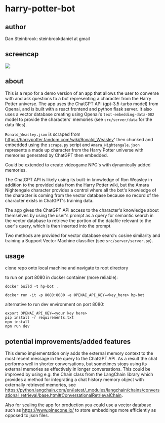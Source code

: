 # harry-potter-bot

## author 

Dan Steinbrook: steinbrookdaniel at gmail

## screencap

![](https://media.giphy.com/media/v1.Y2lkPTc5MGI3NjExYjkwYjM5MTNhNTA1YjQ1ODJjZmU0OTM2Mjc0M2U4YzM5ZWE3OGJhZSZlcD12MV9pbnRlcm5hbF9naWZzX2dpZklkJmN0PWc/xqI3R0AXyUUan5cTVR/giphy.gif) 


## about

This is a repo for a demo version of an app that allows the user to converse with and ask questions to a bot representing a character from the Harry Potter universe. The app uses the ChatGPT API (gpt-3.5-turbo model) from Openai, and is built with a react frontend and python flask server. It also uses a vector database creating using Openai's ```text-embedding-data-002``` model to provide the characters' memories (see ```src/server/data``` for the data files). 

```Ronald_Weasley.json``` is scraped from https://harrypotter.fandom.com/wiki/Ronald_Weasley' then chunked and embedded using the ```scrape.py``` script and ```Amara_Nightengale.json``` represents a made up character from the Harry Potter universe with memories generated by ChatGPT then embedded. 

Could be extended to create videogame NPC's with dynamically added memories. 

The ChatGPT API is likely using its built-in knowledge of Ron Weasley in addition to the provided data from the Harry Potter wiki, but the Amara Nightengale character provides a control where all the bot's knowledge of the character is coming from the vector database because no record of the character exists in ChatGPT's training data. 

The app gives the ChatGPT API access to the character's knowledge about themselves by using the user's prompt as a query for semantic search in the vector database to retrieve the portion of the datafile relevant to the user's query, which is then inserted into the prompt. 

Two methods are provided for vector database search: cosine similarity and training a Support Vector Machine classifier (see ```src/server/server.py```).

## usage

clone repo onto local machine and navigate to root directory

to run on port 8080 in docker container (more reliable): 
```
docker build -t hp-bot .
```

```
docker run -it -p 8080:8080 -e OPENAI_API_KEY=<key_here> hp-bot
```
alternative to run dev environment on port 8080:

```
export OPENAI_API_KEY=<your key here>
pip install -r requirements.txt
npm install
npm run dev
```

## potential improvements/added features

This demo implementation only adds the external memory context to the most recent message in the query to the ChatGPT API.
As a result the chat performs well in shorter conversations, but sometimes stops using its external memories as effectively in longer conversations. This could be improved by using e.g. the Chain class from the LangChain library which provides a method for integrating a chat history memory object with externally retrieved memories, see https://python.langchain.com/en/latest/_modules/langchain/chains/conversational_retrieval/base.html#ConversationalRetrievalChain. 

Also for scaling the app for production you could use a vector database such as https://www.pinecone.io/ to store embeddings more efficiently as opposed to json files.



